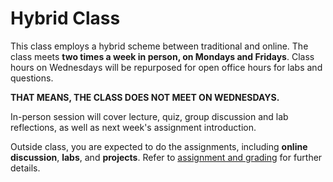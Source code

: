 # Hybrid Class

This class employs a hybrid scheme between traditional and online. The class meets **two times a week in person, on Mondays and Fridays**. Class hours on Wednesdays will be repurposed for open office hours for labs and questions.

**THAT MEANS, THE CLASS DOES NOT MEET ON WEDNESDAYS.**

In-person session will cover lecture, quiz, group discussion and lab reflections, as well as next week's assignment introduction.

Outside class, you are expected to do the assignments, including **online discussion**, **labs**, and **projects**. Refer to [assignment and grading](grading.md) for further details.
